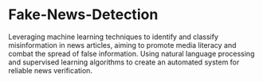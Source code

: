 # Fake-News-Detection
Leveraging machine learning techniques to identify and classify misinformation in news articles, aiming to promote media literacy and combat the spread of false information. Using natural language processing and supervised learning algorithms to create an automated system for reliable news verification.
